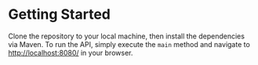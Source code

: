 # Getting Started
Clone the repository to your local machine, then install the dependencies via Maven. To run the API, simply execute the <code>main</code> method and navigate to <a href = "http://localhost:8080/">http://localhost:8080/</a> in your browser.
